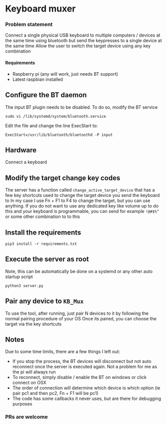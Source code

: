 # Keyboard muxer

### Problem statement

Connect a single physical USB keyboard to multiple computers / devices at the same time using bluetooth but send the keypresses to a single device at the same time
Allow the user to switch the target device using any key combination

#### Requirements

- Raspberry pi (any will work, just needs BT support)
- Latest raspbian installed

## Configure the BT daemon

The input BT plugin needs to be disabled. To do so, modify the BT service
```
sudo vi /lib/systemd/system/bluetooth.service
```

Edit the file and change the line ExecStart to:
```
ExecStart=/usr/lib/bluetooth/bluetoothd -P input
```

## Hardware
Connect a keyboard

## Modify the target change key codes

The server has a function called ```change_active_target_device``` that has a few key shortcuts used to change the target device you send the keyboard to
In my case I use Fn + F1 to F4 to change the target, but you can use anything. If you do not want to use any dedicated key like volume up to do this and your 
keyboard is programmable, you can send for example ```!@#$%^``` or some other combination to to this

## Install the requirements

```
pip3 install -r requirements.txt
```

## Execute the server as root

Note, this can be automatically be done on a systemd or any other auto startup script

```
python3 server.py
```

## Pair any device to ```KB_Mux```

To use the tool, after running, just pair N devices to it by following the normal pairing procedure of your OS
Once its paired, you can choose the target via the key shortcuts

## Notes

Due to some time limits, there are a few things I left out:

- If you stop the process, the BT devices will disconnect but not auto reconnect once the server is executed again. Not a problem for me as the pi will always run
- To reconnect, simply disable / enable the BT on windows or click connect on OSX
- The order of connection will determine which device is which option (ie pair pc1 and then pc2, Fn + F1 will be pc1)
- The code has some callbacks it never uses, but are there for debugging purposes

### PRs are welcome 







